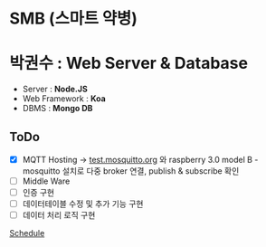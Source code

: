 # SMB (스마트 약병)

# 박권수 : Web Server & Database

- Server : **Node.JS**
- Web Framework : **Koa**
- DBMS : **Mongo DB**

## ToDo

- [x]  MQTT Hosting
→ [test.mosquitto.org](http://test.mosquitto.org) 와 raspberry 3.0 model B - mosquitto 설치로 다중 broker 연결, publish & subscribe 확인
- [ ]  Middle Ware
- [ ]  인증 구현
- [ ]  데이터테이블 수정 및 추가 기능 구현
- [ ]  데이터 처리 로직 구현

[Schedule](https://www.notion.so/cdcc6627a8344c8da56ffb3856bfc1b9)
